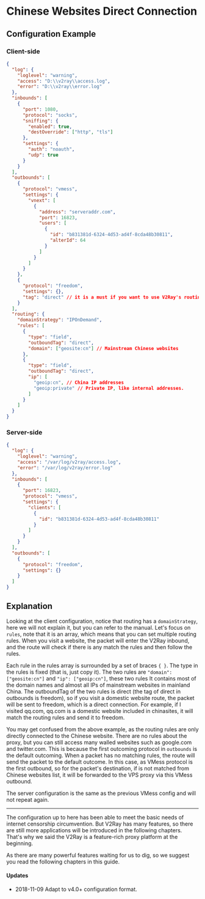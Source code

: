 # Chinese Websites Direct Connection

## Configuration Example

### Client-side

```json
{
  "log": {
    "loglevel": "warning",
    "access": "D:\\v2ray\\access.log",
    "error": "D:\\v2ray\\error.log"
  },
  "inbounds": [
    {
      "port": 1080,
      "protocol": "socks",
      "sniffing": {
        "enabled": true,
        "destOverride": ["http", "tls"]
      },
      "settings": {
        "auth": "noauth",
        "udp": true
      }
    }
  ],
  "outbounds": [
    {
      "protocol": "vmess",
      "settings": {
        "vnext": [
          {
            "address": "serveraddr.com",
            "port": 16823,  
            "users": [
              {
                "id": "b831381d-6324-4d53-ad4f-8cda48b30811",
                "alterId": 64
              }
            ]
          }
        ]
      }
    },
    {
      "protocol": "freedom",
      "settings": {},
      "tag": "direct" // it is a must if you want to use V2Ray's routing feature. here direct is a tag of this freedom outbound, then V2Ray will know this outbound stands for "direct".
    }    
  ],
  "routing": {
    "domainStrategy": "IPOnDemand",
    "rules": [
      {
        "type": "field",
        "outboundTag": "direct",
        "domain": ["geosite:cn"] // Mainstream Chinese websites
      },
      {
        "type": "field",
        "outboundTag": "direct",
        "ip": [
          "geoip:cn", // China IP addresses
          "geoip:private" // Private IP, like internal addresses.
        ]
      }
    ]
  }
}
```

### Server-side

```json
{
  "log": {
    "loglevel": "warning",
    "access": "/var/log/v2ray/access.log",
    "error": "/var/log/v2ray/error.log"
  },
  "inbounds": [
    {
      "port": 16823,
      "protocol": "vmess",    
      "settings": {
        "clients": [
          {
            "id": "b831381d-6324-4d53-ad4f-8cda48b30811"
          }
        ]
      }
    }
  ],
  "outbounds": [
    {
      "protocol": "freedom",
      "settings": {}
    }
  ]
}
```

## Explanation

Looking at the client configuration, notice that routing has a `domainStrategy`, here we will not explain it, but you can refer to the manual. Let's focus on `rules`, note that it is an array, which means that you can set multiple routing rules. When you visit a website, the packet will enter the V2Ray inbound, and the route will check if there is any match the rules and then follow the rules.

Each rule in the rules array is surrounded by a set of braces `{ }`. The type in the rules is fixed (that is, just copy it). The two rules are `"domain": ["geosite:cn"]` and `"ip": ["geoip:cn"]`, these two rules It contains most of the domain names and almost all IPs of mainstream websites in mainland China. The outboundTag of the two rules is direct (the tag of direct in outbounds is freedom), so if you visit a domestic website route, the packet will be sent to freedom, which is a direct connection. For example, if I visited qq.com, qq.com is a domestic website included in chinasites, it will match the routing rules and send it to freedom.

You may get confused from the above example, as the routing rules are only directly connected to the Chinese website. There are no rules about the proxy, but you can still access many walled websites such as google.com and twitter.com. This is because the first outcoming protocol in `outbounds` is the default outcoming. When a packet has no matching rules, the route will send the packet to the default outcome. In this case, as VMess protocol is the first outbound, so for the packet's destination, if is not matched from Chinese websites list, it will be forwarded to the VPS proxy via this VMess outbound.
<!-- ``-->

The server configuration is the same as the previous VMess config and will not repeat again.

-----
The configuration up to here has been able to meet the basic needs of internet censorship circumvention. But V2Ray has many features, so there are still more applications will be introduced in the following chapters. That's why we said the V2Ray is a feature-rich proxy platform at the beginning.

As there are many powerful features waiting for us to dig, so we suggest you read the following chapters in this guide.

#### Updates

- 2018-11-09 Adapt to v4.0+ configuration format.
